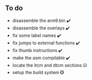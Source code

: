 ## To do
- disassemble the arm9.bin ✔️
- disassemble the overlays ✔️
- fix some label names ✔️
- fix jumps to external functions ✔️
- fix thumb instructions ✔️
- make the asm compilable ✔️
- locate the itcm and dtcm sections ☑️
- setup the build system ❎
